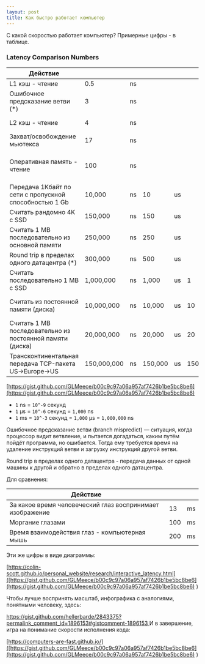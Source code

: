 ```yaml
---
layout: post
title: Как быстро работает компьютер
---
```


C какой скоростью работает компьютер? Примерные цифры - в таблице.

### Latency Comparison Numbers

| **Действие**                                              |             |    |         |    |     |    |                             |
|-----------------------------------------------------------|-------------| --- | ---    | --- | --- | --- |-----------------------------|
| L1 кэш - чтение                                           | 0.5         | ns |         |    |     |    |                             |
| Ошибочное предсказание ветви (*)                          | 3           | ns |         |    |     |    |                             |
| L2 кэш - чтение                                           | 4           | ns |         |    |     |    | 8x L1 cache                 |
| Захват/освобождение мьютекса                              | 17          | ns |         |    |     |    |                             |
| Оперативная память - чтение                               | 100         | ns |         |    |     |    | 25x L2 cache, 200x L1 cache |
| Передача 1Кбайт по сети с пропускной способностью 1 Gb    | 10,000      | ns | 10      | us |     |    |                             |
| Считать рандомно 4K с SSD                                 | 150,000     | ns | 150     | us |     |    | ~1GB/sec SSD                |
| Cчитать 1 MB последовательно из основной памяти           | 250,000     | ns | 250     | us |     |    |                             |
| Round trip в пределах одного датацентра (*)               | 300,000     | ns | 500     | us |     |    |                             |
| Считать последовательно 1 MB с SSD                        | 1,000,000   | ns | 1,000   | us | 1   | ms | ~1GB/sec SSD, 4X memory     |
| Считать из постоянной памяти (диска)                      | 10,000,000  | ns | 10,000  | us | 10  | ms | 20x datacenter roundtrip    |
| Считать 1 MB последовательно из постоянной памяти (диска) | 20,000,000  | ns | 20,000  | us | 20  | ms | 80x memory, 20X SSD         |
| Трансконтинентальная передача TCP-пакета US->Europe->US   | 150,000,000 | ns | 150,000 | us | 150 | ms |                             |

[https://gist.github.com/GLMeece/b00c9c97a06a957af7426b1be5bc8be6](https://gist.github.com/GLMeece/b00c9c97a06a957af7426b1be5bc8be6)

* `1` ns = `10^-9` секунд
* `1` µs = `10^-6` секунд = `1,000` ns
* `1` ms = `10^-3` секунд = `1,000` µs = `1,000,000` ns

Ошибочное предсказание ветви (branch mispredict) — ситуация, когда процессор видит ветвление, и пытается
догадаться, каким путём пойдёт программа, но ошибается. Тогда ему требуется время на удаление инструкций ветви и
загрузку инструкций другой ветви.

Round trip в пределах одного датацентра - передача данных от одной машины к другой и обратно в пределах одного
датацентра.

Для сравнения:

| **Действие**                                              |     |     | 
|-----------------------------------------------------------|-----|-----|
| За какое время человеческий глаз воспринимает изображение | 13  | ms  |
| Моргание глазами                                          | 100 | ms  | 
| Время взаимодействия глаз - компьютерная мышь             | 200 | ms  |


Эти же цифры в виде диаграммы:

[https://colin-scott.github.io/personal_website/research/interactive_latency.html]([https://gist.github.com/GLMeece/b00c9c97a06a957af7426b1be5bc8be6](https://gist.github.com/GLMeece/b00c9c97a06a957af7426b1be5bc8be6)
)

Чтобы лучше воспринять масштаб, инфографика с аналогиями, понятными человеку, здесь:

[https://gist.github.com/hellerbarde/2843375?permalink_comment_id=1896153#gistcomment-1896153
]([https://gist.github.com/GLMeece/b00c9c97a06a957af7426b1be5bc8be6](https://gist.github.com/GLMeece/b00c9c97a06a957af7426b1be5bc8be6)
)
И в завершение, игра на понимание скорости исполнения кода:

[https://computers-are-fast.github.io/]([https://gist.github.com/GLMeece/b00c9c97a06a957af7426b1be5bc8be6](https://gist.github.com/GLMeece/b00c9c97a06a957af7426b1be5bc8be6)
)